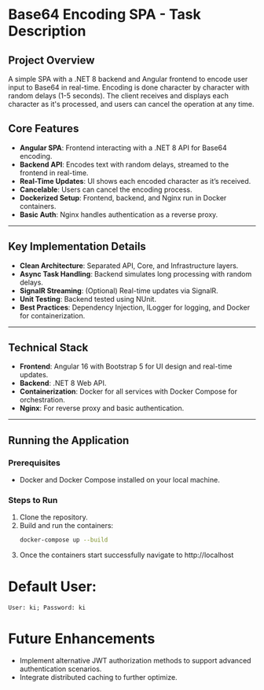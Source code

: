 # Base64 Encoding SPA - Task Description

## Project Overview

A simple SPA with a .NET 8 backend and Angular frontend to encode user input to Base64 in real-time. Encoding is done character by character with random delays (1-5 seconds). The client receives and displays each character as it's processed, and users can cancel the operation at any time.


## Core Features
- **Angular SPA**: Frontend interacting with a .NET 8 API for Base64 encoding.
- **Backend API**: Encodes text with random delays, streamed to the frontend in real-time.
- **Real-Time Updates**: UI shows each encoded character as it’s received.
- **Cancelable**: Users can cancel the encoding process.
- **Dockerized Setup**: Frontend, backend, and Nginx run in Docker containers.
- **Basic Auth**: Nginx handles authentication as a reverse proxy.

---

## Key Implementation Details

- **Clean Architecture**: Separated API, Core, and Infrastructure layers.
- **Async Task Handling**: Backend simulates long processing with random delays.
- **SignalR Streaming**: (Optional) Real-time updates via SignalR.
- **Unit Testing**: Backend tested using NUnit.
- **Best Practices**: Dependency Injection, ILogger for logging, and Docker for containerization.

---

## Technical Stack
- **Frontend**: Angular 16 with Bootstrap 5 for UI design and real-time updates.
- **Backend**: .NET 8 Web API.
- **Containerization**: Docker for all services with Docker Compose for orchestration.
- **Nginx**: For reverse proxy and basic authentication.

---

## Running the Application

### Prerequisites
- Docker and Docker Compose installed on your local machine.

### Steps to Run
1. Clone the repository.
2. Build and run the containers:
   ```bash
   docker-compose up --build
3. Once the containers start successfully navigate to http://localhost

# Default User:
```
User: ki; Password: ki
```

# Future Enhancements
- Implement alternative JWT authorization methods to support advanced authentication scenarios.
- Integrate distributed caching to further optimize.
